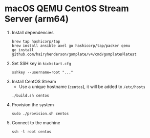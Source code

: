 # macOS QEMU CentOS Stream Server (arm64)

1. Install dependencies
   ```
   brew tap hashicorp/tap
   brew install ansible axel go hashicorp/tap/packer qemu
   go install github.com/hairyhenderson/gomplate/v4/cmd/gomplate@latest
   ```
1. Set SSH key in `kickstart.cfg`
   ```
   sshkey --username=root "..."
   ```
1. Install CentOS Stream
   - Use a unique hostname (`centos`), it will be added to `/etc/hosts`
   ```
   ./build.sh centos
   ```
1. Provision the system
   ```
   sudo ./provision.sh centos
   ```
1. Connect to the machine
   ```
   ssh -l root centos
   ```
